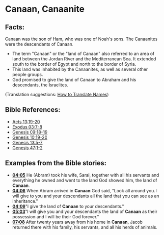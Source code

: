 # Canaan, Canaanite #

## Facts: ##

Canaan was the son of Ham, who was one of Noah's sons. The Canaanites were the descendants of Canaan.

* The term "Canaan" or the "land of Canaan" also referred to an area of land between the Jordan River and the Mediterranean Sea. It extended south to the border of Egypt and north to the border of Syria.
* This land was inhabited by the Canaanites, as well as several other people groups.
* God promised to give the land of Canaan to Abraham and his descendants, the Israelites.

(Translation suggestions: [How to Translate Names](en/ta-vol1/translate/man/translate-names))



## Bible References: ##

* [Acts 13:19-20](en/tn/act/help/13/19)
* [Exodus 03:7-8](en/tn/exo/help/03/07)
* [Genesis 09:18-19](en/tn/gen/help/09/18)
* [Genesis 10:19-20](en/tn/gen/help/10/19)
* [Genesis 13:5-7](en/tn/gen/help/13/05)
* [Genesis 47:1-2](en/tn/gen/help/47/01)

## Examples from the Bible stories: ##

* __[04:05](en/tn/obs/help/04/05)__ He (Abram) took his wife, Sarai, together with all his servants and everything he owned and went to the land God showed him, the land of __Canaan__.
* __[04:06](en/tn/obs/help/04/06)__ When Abram arrived in __Canaan__  God said, "Look all around you. I will give to you and your descendants all the land that you can see as an inheritance."
* __[04:09](en/tn/obs/help/04/09)__"I give the land of __Canaan__  to your descendants."
* __[05:03](en/tn/obs/help/05/03)__"I will give you and your descendants the land of __Canaan__  as their possession and I will be their God forever."
* __[07:08](en/tn/obs/help/07/08)__ After twenty years away from his home in __Canaan__, Jacob returned there with his family, his servants, and all his herds of animals.